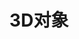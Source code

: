 ﻿---
title: 3D对象
type: docs
weight: 60
url: /zh/net/3d-objects/
description: 关于在Aspose.3D for .NET中操纵3D对象的文章。
---
